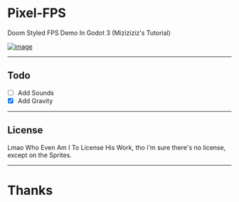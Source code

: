 # Pixel-FPS
Doom Styled FPS Demo In Godot 3 (Miziziziz's Tutorial)

[![image](https://user-images.githubusercontent.com/75035219/193596132-534426d2-e595-4fb7-b516-2fe59b295fa2.png)](https://youtu.be/LbyyjmOji0M)

---
## Todo
- [ ] Add Sounds
- [x] Add Gravity

---
## License
Lmao Who Even Am I To License His Work, tho i'm sure there's no license, except on the Sprites.

---
# Thanks
